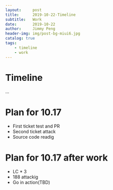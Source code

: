```yaml
---
layout:     post
title:      2019-10-22-Timeline
subtitle:   Work
date:       2019-10-22
author:     Jimmy Peng
header-img: img/post-bg-miui6.jpg
catalog: true
tags:
    - timeline
    - work
---
```


# Timeline
...
 
# Plan for 10.17
- First ticket test and PR
- Second ticket attack
- Source code readig

# Plan for 10.17 after work
- LC * 3 
- 188 attackig
- Go in action(TBD)
